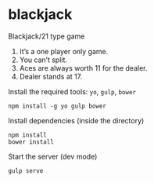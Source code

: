 blackjack
=========

Blackjack/21 type game

1. It’s a one player only game.
2. You can’t split.
3. Aces are always worth 11 for the dealer.
4. Dealer stands at 17.

Install the required tools: `yo`, `gulp`, `bower`
```
npm install -g yo gulp bower
```
Install dependencies (inside the directory)
```
npm install
bower install
```
Start the server (dev mode)
```
gulp serve
```
